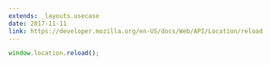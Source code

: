 ```yaml
---
extends: _layouts.usecase
date: 2017-11-11
link: https://developer.mozilla.org/en-US/docs/Web/API/Location/reload
---
```



```javascript
window.location.reload();
```
